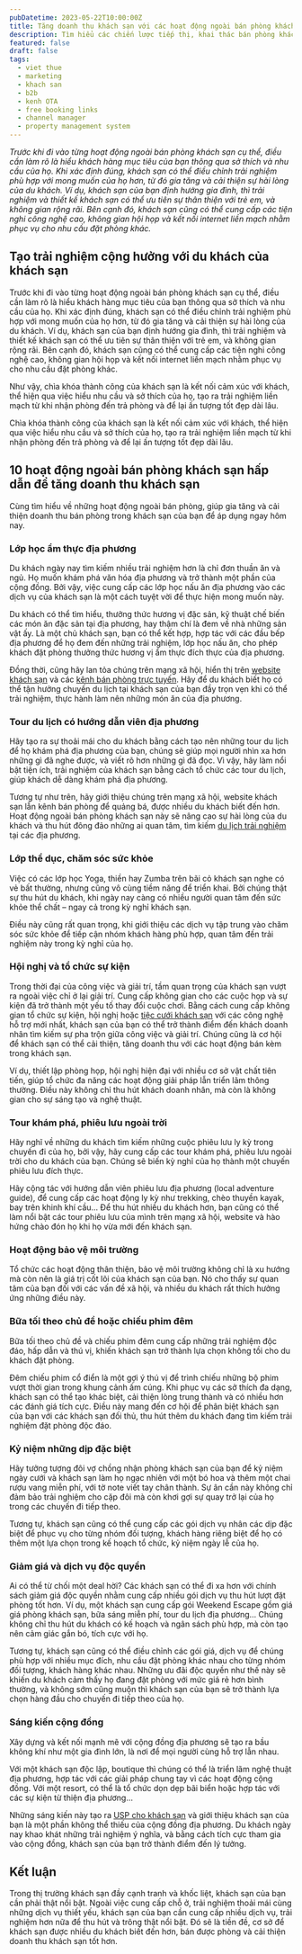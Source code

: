 ```yaml
---
pubDatetime: 2023-05-22T10:00:00Z
title: Tăng doanh thu khách sạn với các hoạt động ngoài bán phòng khách sạn
description: Tìm hiểu các chiến lược tiếp thị, khai thác bán phòng khách sạn hiệu quả trong chuỗi bài viết sau của nhavantuonglai để áp dụng và đem lại hiệu quả thiết thực cho giải pháp của bạn.
featured: false
draft: false
tags:
  - viet thue
  - marketing
  - khach san
  - b2b
  - kenh OTA
  - free booking links
  - channel manager
  - property management system
---
```


_Trước khi đi vào từng hoạt động ngoài bán phòng khách sạn cụ thể, điều cần làm rõ là hiểu khách hàng mục tiêu của bạn thông qua sở thích và nhu cầu của họ. Khi xác định đúng, khách sạn có thể điều chỉnh trải nghiệm phù hợp với mong muốn của họ hơn, từ đó gia tăng và cải thiện sự hài lòng của du khách. Ví dụ, khách sạn của bạn định hướng gia đình, thì trải nghiệm và thiết kế khách sạn có thể ưu tiên sự thân thiện với trẻ em, và không gian rộng rãi. Bên cạnh đó, khách sạn cũng có thể cung cấp các tiện nghi công nghệ cao, không gian hội họp và kết nối internet liền mạch nhằm phục vụ cho nhu cầu đặt phòng khác._

## Tạo trải nghiệm cộng hưởng với du khách của khách sạn

Trước khi đi vào từng hoạt động ngoài bán phòng khách sạn cụ thể, điều cần làm rõ là hiểu khách hàng mục tiêu của bạn thông qua sở thích và nhu cầu của họ. Khi xác định đúng, khách sạn có thể điều chỉnh trải nghiệm phù hợp với mong muốn của họ hơn, từ đó gia tăng và cải thiện sự hài lòng của du khách. Ví dụ, khách sạn của bạn định hướng gia đình, thì trải nghiệm và thiết kế khách sạn có thể ưu tiên sự thân thiện với trẻ em, và không gian rộng rãi. Bên cạnh đó, khách sạn cũng có thể cung cấp các tiện nghi công nghệ cao, không gian hội họp và kết nối internet liền mạch nhằm phục vụ cho nhu cầu đặt phòng khác.

Như vậy, chìa khóa thành công của khách sạn là kết nối cảm xúc với khách, thể hiện qua việc hiểu nhu cầu và sở thích của họ, tạo ra trải nghiệm liền mạch từ khi nhận phòng đến trả phòng và để lại ấn tượng tốt đẹp dài lâu.

Chìa khóa thành công của khách sạn là kết nối cảm xúc với khách, thể hiện qua việc hiểu nhu cầu và sở thích của họ, tạo ra trải nghiệm liền mạch từ khi nhận phòng đến trả phòng và để lại ấn tượng tốt đẹp dài lâu.

## 10 hoạt động ngoài bán phòng khách sạn hấp dẫn để tăng doanh thu khách sạn

Cùng tìm hiểu về những hoạt động ngoài bán phòng, giúp gia tăng và cải thiện doanh thu bán phòng trong khách sạn của bạn để áp dụng ngay hôm nay.

### Lớp học ẩm thực địa phương

Du khách ngày nay tìm kiếm nhiều trải nghiệm hơn là chỉ đơn thuần ăn và ngủ. Họ muốn khám phá văn hóa địa phương và trở thành một phần của cộng đồng. Bởi vậy, việc cung cấp các lớp học nấu ăn địa phương vào các dịch vụ của khách sạn là một cách tuyệt vời để thực hiện mong muốn này.

Du khách có thể tìm hiểu, thưởng thức hương vị đặc sản, kỹ thuật chế biến các món ăn đặc sản tại địa phương, hay thậm chí là đem về nhà những sản vật ấy. Là một chủ khách sạn, bạn có thể kết hợp, hợp tác với các đầu bếp địa phương để họ đem đến những trải nghiệm, lớp học nấu ăn, cho phép khách đặt phòng thưởng thức hương vị ẩm thực đích thực của địa phương.

Đồng thời, cũng hãy lan tỏa chúng trên mạng xã hội, hiển thị trên [website khách sạn](https://nhavantuonglai.com/posts/) và các [kênh bán phòng trực tuyến](https://nhavantuonglai.com/posts/cac-kenh-ban-phong-truc-tuyen-quan-trong-nhat-cua-khach-san). Hãy để du khách biết họ có thể tận hưởng chuyến du lịch tại khách sạn của bạn đầy trọn vẹn khi có thể trải nghiệm, thực hành làm nên những món ăn của địa phương.

### Tour du lịch có hướng dẫn viên địa phương

Hãy tạo ra sự thoải mái cho du khách bằng cách tạo nên những tour du lịch để họ khám phá địa phương của bạn, chúng sẽ giúp mọi người nhìn xa hơn những gì đã nghe được, và viết rõ hơn những gì đã đọc. Vì vậy, hãy làm nổi bật tiện ích, trải nghiệm của khách sạn bằng cách tổ chức các tour du lịch, giúp khách dễ dàng khám phá địa phương.

Tương tự như trên, hãy giới thiệu chúng trên mạng xã hội, website khách sạn lẫn kênh bán phòng để quảng bá, được nhiều du khách biết đến hơn. Hoạt động ngoài bán phòng khách sạn này sẽ nâng cao sự hài lòng của du khách và thu hút đông đảo những ai quan tâm, tìm kiếm [du lịch trải nghiệm](https://nhavantuonglai.com/posts/nhung-dieu-khach-san-can-biet-ve-nguoi-dang-co-nhu-cau-du-lich-trai-nghiem) tại các địa phương.

### Lớp thể dục, chăm sóc sức khỏe

Việc có các lớp học Yoga, thiền hay Zumba trên bãi cỏ khách sạn nghe có vẻ bất thường, nhưng cũng vô cùng tiềm năng để triển khai. Bởi chúng thật sự thu hút du khách, khi ngày nay càng có nhiều người quan tâm đến sức khỏe thể chất – ngay cả trong kỳ nghỉ khách sạn.

Điều này cũng rất quan trọng, khi giới thiệu các dịch vụ tập trung vào chăm sóc sức khỏe để tiếp cận nhóm khách hàng phù hợp, quan tâm đến trải nghiệm này trong kỳ nghỉ của họ.

### Hội nghị và tổ chức sự kiện

Trong thời đại của công việc và giải trí, tầm quan trọng của khách sạn vượt ra ngoài việc chỉ ở lại giải trí. Cung cấp không gian cho các cuộc họp và sự kiện đã trở thành một yếu tố thay đổi cuộc chơi. Bằng cách cung cấp không gian tổ chức sự kiện, hội nghị hoặc [tiệc cưới khách sạn](https://nhavantuonglai.com/posts/) với các công nghệ hỗ trợ mới nhất, khách sạn của bạn có thể trở thành điểm đến khách doanh nhân tìm kiếm sự pha trộn giữa công việc và giải trí. Chúng cũng là cơ hội để khách sạn có thể cải thiện, tăng doanh thu với các hoạt động bán kèm trong khách sạn.

Ví dụ, thiết lập phòng họp, hội nghị hiện đại với nhiều cơ sở vật chất tiên tiến, giúp tổ chức đa năng các hoạt động giải pháp lẫn triển lãm thông thường. Điều này không chỉ thu hút khách doanh nhân, mà còn là không gian cho sự sáng tạo và nghệ thuật.

### Tour khám phá, phiêu lưu ngoài trời

Hãy nghĩ về những du khách tìm kiếm những cuộc phiêu lưu ly kỳ trong chuyến đi của họ, bởi vậy, hãy cung cấp các tour khám phá, phiêu lưu ngoài trời cho du khách của bạn. Chúng sẽ biến kỳ nghỉ của họ thành một chuyến phiêu lưu đích thực.

Hãy cộng tác với hướng dẫn viên phiêu lưu địa phương (local adventure guide), để cung cấp các hoạt động ly kỳ như trekking, chèo thuyền kayak, bay trên khinh khí cầu… Để thu hút nhiều du khách hơn, bạn cũng có thể làm nổi bật các tour phiêu lưu của mình trên mạng xã hội, website và hào hứng chào đón họ khi họ vừa mới đến khách sạn.

### Hoạt động bảo vệ môi trường

Tổ chức các hoạt động thân thiện, bảo vệ môi trường không chỉ là xu hướng mà còn nên là giá trị cốt lõi của khách sạn của bạn. Nó cho thấy sự quan tâm của bạn đối với các vấn đề xã hội, và nhiều du khách rất thích hưởng ứng những điều này.

### Bữa tối theo chủ đề hoặc chiếu phim đêm

Bữa tối theo chủ đề và chiếu phim đêm cung cấp những trải nghiệm độc đáo, hấp dẫn và thú vị, khiến khách sạn trở thành lựa chọn không tồi cho du khách đặt phòng.

Đêm chiếu phim cổ điển là một gợi ý thú vị để trình chiếu những bộ phim vượt thời gian trong khung cảnh ấm cúng. Khi phục vụ các sở thích đa dạng, khách sạn có thể tạo khác biệt, cải thiện lòng trung thành và có nhiều hơn các đánh giá tích cực. Điều này mang đến cơ hội để phân biệt khách sạn của bạn với các khách sạn đối thủ, thu hút thêm du khách đang tìm kiếm trải nghiệm đặt phòng độc đáo.

### Kỷ niệm những dịp đặc biệt

Hãy tưởng tượng đôi vợ chồng nhận phòng khách sạn của bạn để kỷ niệm ngày cưới và khách sạn làm họ ngạc nhiên với một bó hoa và thêm một chai rượu vang miễn phí, với tờ note viết tay chân thành. Sự ân cần này không chỉ đảm bảo trải nghiệm cho cặp đôi mà còn khơi gợi sự quay trở lại của họ trong các chuyến đi tiếp theo.

Tương tự, khách sạn cũng có thể cung cấp các gói dịch vụ nhân các dịp đặc biệt để phục vụ cho từng nhóm đối tượng, khách hàng riêng biệt để họ có thêm một lựa chọn trong kế hoạch tổ chức, kỷ niệm ngày lễ của họ.

### Giảm giá và dịch vụ độc quyền

Ai có thể từ chối một deal hời? Các khách sạn có thể đi xa hơn với chính sách giảm giá độc quyền nhằm cung cấp nhiều gói dịch vụ thu hút lượt đặt phòng tốt hơn. Ví dụ, một khách sạn cung cấp gói Weekend Escape gồm giá giá phòng khách sạn, bữa sáng miễn phí, tour du lịch địa phương… Chúng không chỉ thu hút du khách có kế hoạch và ngân sách phù hợp, mà còn tạo nên cảm giác gắn bó, tích cực với họ.

Tương tự, khách sạn cũng có thể điều chỉnh các gói giá, dịch vụ để chúng phù hợp với nhiều mục đích, nhu cầu đặt phòng khác nhau cho từng nhóm đối tượng, khách hàng khác nhau. Những ưu đãi độc quyền như thế này sẽ khiến du khách cảm thấy họ đang đặt phòng với mức giá rẻ hơn bình thường, và không sớm cũng muộn thì khách sạn của bạn sẽ trở thành lựa chọn hàng đầu cho chuyến đi tiếp theo của họ.

### Sáng kiến cộng đồng

Xây dựng và kết nối mạnh mẽ với cộng đồng địa phương sẽ tạo ra bầu không khí như một gia đình lớn, là nơi để mọi người cùng hỗ trợ lẫn nhau.

Với một khách sạn độc lập, boutique thì chúng có thể là triển lãm nghệ thuật địa phương, hợp tác với các giải pháp chung tay vì các hoạt động cộng đồng. Với một resort, có thể là tổ chức dọn dẹp bãi biển hoặc hợp tác với các sự kiện từ thiện địa phương…

Những sáng kiến này tạo ra [USP cho khách sạn](https://nhavantuonglai.com/posts/huong-dan-phat-trien-ban-hang-doc-nhat-usp-cho-cac-khach-san) và giới thiệu khách sạn của bạn là một phần không thể thiếu của cộng đồng địa phương. Du khách ngày nay khao khát những trải nghiệm ý nghĩa, và bằng cách tích cực tham gia vào cộng đồng, khách sạn của bạn trở thành điểm đến lý tưởng.

## Kết luận

Trong thị trường khách sạn đầy cạnh tranh và khốc liệt, khách sạn của bạn cần phải thật nổi bật. Ngoài việc cung cấp chỗ ở, trải nghiệm thoải mái cùng những dịch vụ thiết yếu, khách sạn của bạn cần cung cấp nhiều dịch vụ, trải nghiệm hơn nữa để thu hút và trông thật nổi bật. Đó sẽ là tiền đề, cơ sở để khách sạn được nhiều du khách biết đến hơn, bán được phòng và cải thiện doanh thu khách sạn tốt hơn.
